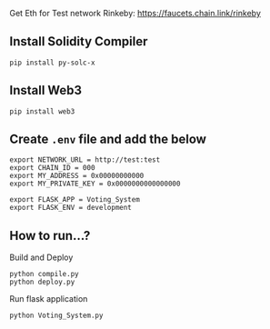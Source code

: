 Get Eth for Test network Rinkeby: https://faucets.chain.link/rinkeby

## Install Solidity Compiler
```commandline
pip install py-solc-x
```

## Install Web3
```commandline
pip install web3
```

## Create `.env` file and add the below
```commandline
export NETWORK_URL = http://test:test
export CHAIN_ID = 000
export MY_ADDRESS = 0x00000000000
export MY_PRIVATE_KEY = 0x0000000000000000

export FLASK_APP = Voting_System
export FLASK_ENV = development
```

## How to run...?
Build and Deploy
```commandline
python compile.py
python deploy.py
```

Run flask application
```commandline
python Voting_System.py
```
